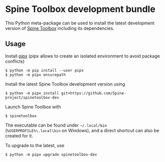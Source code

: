 Spine Toolbox development bundle
================================

This Python meta-package can be used to install the latest development version 
of [Spine Toolbox](https://github.com/Spine-project/Spine-Toolbox)
including its dependencies.

Usage
-----

Install [pipx](https://pypa.github.io/pipx/) (pipx allows to create an isolated 
environment to avoid package conflicts)

    $ python -m pip install --user pipx
    $ python -m pipx ensurepath
        
Install the latest Spine Toolbox development version using

    $ python -m pipx install git+https://github.com/Spine-project/spinetoolbox-dev

Launch Spine Toolbox with

    $ spinetoolbox

The executable can be found under `~/.local/bin` (`%USERPROFILE%\.local\bin` on Windows), and a direct shortcut can also be created for it.

To upgrade to the latest, use

    $ python -m pipx upgrade spinetoolbox-dev
